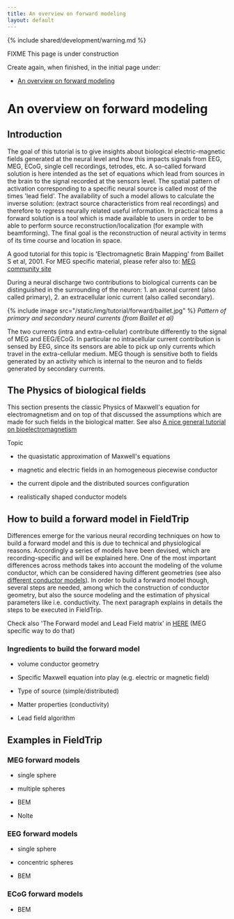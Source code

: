 ```yaml
---
title: An overview on forward modeling
layout: default
---
```


{% include shared/development/warning.md %}

FIXME This page is under construction

Create again, when finished, in the initial page under:

*  [An overview on forward modeling](/tutorial/forward)  

# An overview on forward modeling

## Introduction

The goal of this tutorial is to give insights about biological electric-magnetic fields generated at the neural level and how this impacts signals from EEG, MEG, ECoG, single cell recordings, tetrodes, etc. A so-called forward solution is here intended as the set of equations which lead from sources in the brain to the signal recorded at the sensors level. The spatial pattern of activation corresponding to a specific neural source is called most of the times 'lead field'. The availability of such a model allows to calculate the inverse solution: (extract source characteristics from real recordings) and therefore to regress neurally related useful information.
In practical terms a forward solution is a tool which is made available to users in order to be able to perform source reconstruction/localization (for example with beamforming). The final goal is the reconstruction of neural activity in terms of its time course and location in space.

A good tutorial for this topic is 'Electromagnetic Brain Mapping' from Baillet S et al, 2001.
For MEG specific material, please refer also to: [MEG community site](http://megcommunity.org/index.php?option=com_content&view=article&id=27&Itemid=13)

During a neural discharge two contributions to biological currents can be distinguished in the surrounding of the neuron: 1. an axonal current (also called primary), 2. an extracellular ionic current (also called secondary).

{% include image src="/static/img/tutorial/forward/baillet.jpg" %}
*Pattern of primary and secondary neural currents (from Baillet et al)*

The two currents (intra and extra-cellular) contribute differently to the signal of MEG and EEG/ECoG.
In particular no intracellular current contribution is sensed by EEG, since its sensors are able to pick up
only currents which travel in the extra-cellular medium. MEG though is sensitive both to fields generated by an activity which is internal to the neuron and to fields generated by secondary currents.

## The Physics of biological fields

This section presents the classic Physics of Maxwell's equation for electromagnetism and on top of that discussed the assumptions which are made for such fields in the biological matter.
See also [A nice general tutorial on bioelectromagnetism](http://www.bem.fi/book/index.htm)

Topic

*  the quasistatic approximation of Maxwell's equations

*  magnetic and electric fields in an homogeneous piecewise conductor

*  the current dipole and the distributed sources configuration

*  realistically shaped conductor models

## How to build a forward model in FieldTrip

Differences emerge for the various neural recording techniques on how to build a forward model and this is due to technical and physiological reasons. Accordingly a series of models have been devised, which are recording-specific and will be explained here.
One of the most important differences across methods takes into account the modeling of the volume conductor, which can be considered having different geometries (see also [different conductor models](/example/make_leadfields_using_different_headmodels)). In order to build a forward model though, several steps are needed, among which the construction of conductor geometry, but also the source modeling and the estimation of physical parameters like i.e. conductivity. The next paragraph explains in details the steps to be executed in FieldTrip.

Check also 'The Forward model and Lead Field matrix' in [HERE](http://fieldtrip.fcdonders.nl/tutorial/beamformer) (MEG specific way to do that)

### Ingredients to build the forward model

*  volume conductor geometry

*  Specific Maxwell equation into play (e.g. electric or magnetic field)

*  Type of source (simple/distributed)

*  Matter properties (conductivity)

*  Lead field algorithm

## Examples in FieldTrip

### MEG forward models

*  single sphere

*  multiple spheres

*  BEM

*  Nolte

### EEG forward models

*  single sphere

*  concentric spheres

*  BEM

### ECoG forward models

*  BEM
